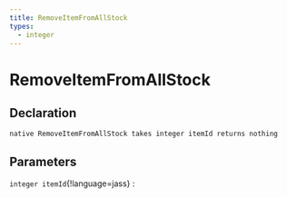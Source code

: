 ```yaml
---
title: RemoveItemFromAllStock
types:
  - integer
---
```


# RemoveItemFromAllStock

## Declaration

```jass
native RemoveItemFromAllStock takes integer itemId returns nothing
```

## Parameters
`integer itemId`{!language=jass}
: 
